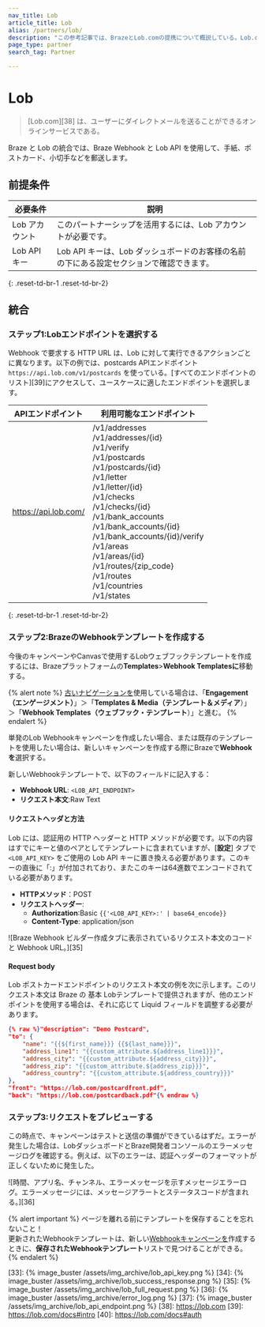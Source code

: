 ```yaml
---
nav_title: Lob
article_title: Lob 
alias: /partners/lob/
description: "この参考記事では、BrazeとLob.comの提携について概説している。Lob.comを利用すれば、手紙やはがき、小切手などのダイレクトメールを郵送することができる。"
page_type: partner
search_tag: Partner

---
```


# Lob

> \[Lob.com][38] は、ユーザーにダイレクトメールを送ることができるオンラインサービスである。

Braze と Lob の統合では、Braze Webhook と Lob API を使用して、手紙、ポストカード、小切手などを郵送します。  

## 前提条件

|必要条件| 説明|
| ---| ---|
|Lob アカウント | このパートナーシップを活用するには、Lob アカウントが必要です。 |
| Lob API キー | Lob API キーは、Lob ダッシュボードのお客様の名前の下にある設定セクションで確認できます。 |
{: .reset-td-br-1 .reset-td-br-2}

## 統合

### ステップ1:Lobエンドポイントを選択する

Webhook で要求する HTTP URL は、Lob に対して実行できるアクションごとに異なります。以下の例では、postcards APIエンドポイント`https://api.lob.com/v1/postcards` を使っている。\[すべてのエンドポイントのリスト][39]にアクセスして、ユースケースに適したエンドポイントを選択します。 

| APIエンドポイント | 利用可能なエンドポイント |
| ------------ | ------------------- |
| https://api.lob.com/ | /v1/addresses<br>/v1/addresses/{id}<br>/v1/verify<br>/v1/postcards<br>/v1/postcards/{id}<br>/v1/letter<br>/v1/letter/{id}<br>/v1/checks<br>/v1/checks/{id}<br>/v1/bank_accounts<br>/v1/bank_accounts/{id}<br>/v1/bank_accounts/{id}/verify<br>/v1/areas<br>/v1/areas/{id}<br>/v1/routes/{zip_code}<br>/v1/routes<br>/v1/countries<br>/v1/states|
{: .reset-td-br-1 .reset-td-br-2}

### ステップ2:BrazeのWebhookテンプレートを作成する

今後のキャンペーンやCanvasで使用するLobウェブフックテンプレートを作成するには、Brazeプラットフォームの**Templates**>**Webhook Templatesに**移動する。 

{% alert note %}
[古いナビゲーションを]({{site.baseurl}}/navigation)使用している場合は、「**Engagement（エンゲージメント）**」＞「**Templates & Media（テンプレート＆メディア**）」＞「**Webhook Templates（ウェブフック・テンプレート**）」と進む。
{% endalert %}

単発のLob Webhookキャンペーンを作成したい場合、または既存のテンプレートを使用したい場合は、新しいキャンペーンを作成する際にBrazeで**Webhookを**選択する。

新しいWebhookテンプレートで、以下のフィールドに記入する：
- **Webhook URL**: `<LOB_API_ENDPOINT>`
- **リクエスト本文**:Raw Text

#### リクエストヘッダと方法

Lob には、認証用の HTTP ヘッダーと HTTP メソッドが必要です。以下の内容はすでにキーと値のペアとしてテンプレートに含まれていますが、\[**設定**] タブで `<LOB_API_KEY>` をご使用の Lob API キーに置き換える必要があります。このキーの直後に「:」が付加されており、またこのキーは64進数でエンコードされている必要があります。 

- **HTTPメソッド**：POST
- **リクエストヘッダー**:
  - **Authorization**:Basic `{{'<LOB_API_KEY>:' | base64_encode}}`
  - **Content-Type**: application/json

![Braze Webhook ビルダー作成タブに表示されているリクエスト本文のコードと Webhook URL。][35]

#### Request body

Lob ポストカードエンドポイントのリクエスト本文の例を次に示します。このリクエスト本文は Braze の 基本 Lobテンプレートで提供されますが、他のエンドポイントを使用する場合は、それに応じて Liquid フィールドを調整する必要があります。

```json
{% raw %}"description": "Demo Postcard",
"to": {
    "name": "{{${first_name}}} {{${last_name}}}",
    "address_line1": "{{custom_attribute.${address_line1}}}",
    "address_city": "{{custom_attribute.${address_city}}}",
    "address_zip": "{{custom_attribute.${address_zip}}}",
    "address_country": "{{custom_attribute.${address_country}}}"
},
"front": "https://lob.com/postcardfront.pdf",
"back": "https://lob.com/postcardback.pdf"{% endraw %}
```

### ステップ3:リクエストをプレビューする

この時点で、キャンペーンはテストと送信の準備ができているはずだ。エラーが発生した場合は、LobダッシュボードとBraze開発者コンソールのエラーメッセージログを確認する。例えば、以下のエラーは、認証ヘッダーのフォーマットが正しくないために発生した。 

![時間、アプリ名、チャンネル、エラーメッセージを示すメッセージエラーログ。エラーメッセージには、メッセージアラートとステータスコードが含まれる。][36]

{% alert important %}
ページを離れる前にテンプレートを保存することを忘れないこと！<br>更新されたWebhookテンプレートは、新しい[Webhookキャンペーンを]({{site.baseurl}}/user_guide/message_building_by_channel/webhooks/creating_a_webhook/)作成するときに、**保存されたWebhookテンプレート**リストで見つけることができる。
{% endalert %}

[33]: {% image_buster /assets/img_archive/lob_api_key.png %}
[34]: {% image_buster /assets/img_archive/lob_success_response.png %}
[35]: {% image_buster /assets/img_archive/lob_full_request.png %}
[36]: {% image_buster /assets/img_archive/error_log.png %}
[37]: {% image_buster /assets/img_archive/lob_api_endpoint.png %}
[38]: https://lob.com
[39]: https://lob.com/docs#intro
[40]: https://lob.com/docs#auth
